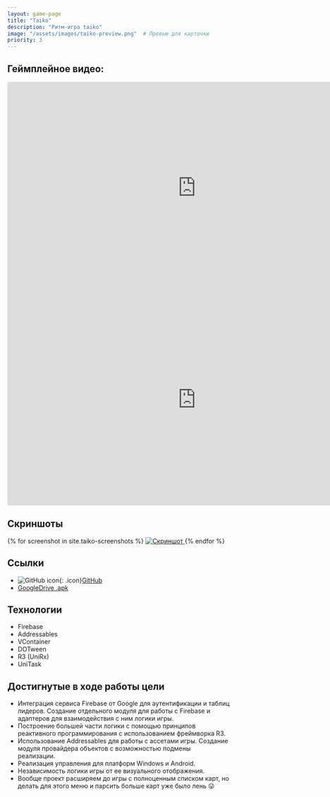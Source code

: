 ```yaml
---
layout: game-page
title: "Taiko"
description: "Ритм-игра taiko"
image: "/assets/images/taiko-preview.png"  # Превью для карточки
priority: 3
---
```


## Геймплейное видео:
<div class="video-grid">
<iframe 
  width="853" 
  height="480" 
  src="https://www.youtube.com/embed/Rv4SX6Viylc" 
  frameborder="0" 
  allowfullscreen>
</iframe>
<iframe src="https://vkvideo.ru/video_ext.php?oid=-231591601&id=456239022&hd=2&hash=c26e640104b6f2cc&autoplay=1" width="853" height="480" style="background-color: #000" allow="encrypted-media; fullscreen; picture-in-picture; screen-wake-lock;" frameborder="0" allowfullscreen></iframe>
</div>

## Скриншоты
 <div class="gallery">
    {% for screenshot in site.taiko-screenshots %}
  <a href="{{ screenshot.image | relative_url }}" data-lightbox="gallery" data-title="Скриншот">
        <img src="{{ screenshot.image | relative_url }}" alt="Скриншот" class="project-image">
    </a>
{% endfor %}
</div> 

<script src="https://cdnjs.cloudflare.com/ajax/libs/lightbox2/2.11.3/js/lightbox-plus-jquery.min.js"></script>
<script>
    // Инициализация с настройками
    lightbox.option({
        'resizeDuration': 200,
        'wrapAround': true,
        'fadeDuration': 200,
        'disableScrolling': false,
        'fitImagesInViewport': false,
        'maxWidth': 1280,
        'maxHeight': 720,
        'positionFromTop': 100
    })
</script>

## Ссылки  
- ![GitHub icon](https://github.githubassets.com/favicons/favicon.svg){: .icon}[GitHub](https://github.com/furyohfury/FreeRealEstate/tree/Taiko)
- [GoogleDrive .apk](https://drive.google.com/file/d/1CwqQrRcmiv9DTQFTY_kUM9-Rbo4HtuHo/view?usp=sharing)

## Технологии
- Firebase
- Addressables
- VContainer
- DOTween
- R3 (UniRx)
- UniTask

## Достигнутые в ходе работы цели
- Интеграция сервиса Firebase от Google для аутентификации и таблиц лидеров. Создание отдельного модуля для работы с Firebase и адаптеров для взаимодействия с ним логики игры.
- Построение большей части логики с помощью принципов реактивного программирования с использованием фреймворка R3.
- Использование Addressables для работы с ассетами игры. Создание модуля провайдера объектов с возможностью подмены реализации.
- Реализация управления для платформ Windows и Android.
- Независимость логики игры от ее визуального отображения.
- Вообще проект расширяем до игры с полноценным списком карт, но делать для этого меню и парсить больше карт уже было лень 😛